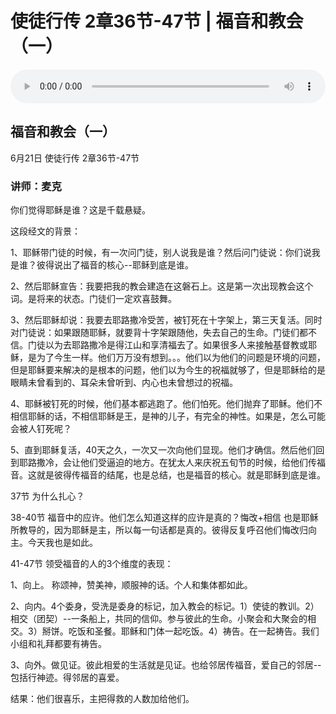 # 使徒行传 2章36节-47节 | 福音和教会（一）

<audio style="width: 100%;" preload="false" controls controlslist="nodownload"><source src="http://file.simai.life/audio/mp3/2020/200621_002.mp3" type="audio/mpeg">Your browser does not support the audio element.</audio>

## 福音和教会（一）
6月21日 
使徒行传 2章36节-47节
### 讲师：麦克

你们觉得耶稣是谁？这是千载悬疑。

这段经文的背景：

1、耶稣带门徒的时候，有一次问门徒，别人说我是谁？然后问门徒说：你们说我是谁？彼得说出了福音的核心--耶稣到底是谁。

2、然后耶稣宣告：我要把我的教会建造在这磐石上。这是第一次出现教会这个词。是将来的状态。门徒们一定欢喜鼓舞。

3、然后耶稣却说：我要去耶路撒冷受苦，被钉死在十字架上，第三天复活。同时对门徒说：如果跟随耶稣，就要背十字架跟随他，失去自己的生命。门徒们都不信。门徒以为去耶路撒冷是得江山和享清福去了。如果很多人来接触基督教或耶稣，是为了今生一样。他们万万没有想到。。。他们以为他们的问题是环境的问题，但是耶稣要来解决的是根本的问题，他们以为今生的祝福就够了，但是耶稣给的是眼睛未曾看到的、耳朵未曾听到、内心也未曾想过的祝福。

4、耶稣被钉死的时候，他们基本都逃跑了。他们怕死。他们抛弃了耶稣。他们不相信耶稣的话，不相信耶稣是王，是神的儿子，有完全的神性。如果是，怎么可能会被人钉死呢？

5、直到耶稣复活，40天之久，一次又一次向他们显现。他们才确信。然后他们回到耶路撒冷，会让他们受逼迫的地方。在犹太人来庆祝五旬节的时候，给他们传福音。这就是彼得传福音的结尾，也是总结，也是福音的核心。就是耶稣到底是谁。

37节 为什么扎心？

38-40节 福音中的应许。他们怎么知道这样的应许是真的？悔改+相信  也是耶稣所教导的，因为耶稣是主，所以每一句话都是真的。彼得反复呼召他们悔改归向主。今天我也是如此。

41-47节 领受福音的人的3个维度的表现：

1、向上。  称颂神，赞美神，顺服神的话。个人和集体都如此。

2、向内。4个委身，受洗是委身的标记，加入教会的标记。1）使徒的教训。2）相交（团契）--一条船上，共同的信仰。参与彼此的生命。小聚会和大聚会的相交。3）掰饼。吃饭和圣餐。耶稣和门体一起吃饭。4）祷告。在一起祷告。我们小组和礼拜都要有祷告。

3、向外。做见证。彼此相爱的生活就是见证。也给邻居传福音，爱自己的邻居--包括行神迹。得邻居的喜爱。

结果：他们很喜乐，主把得救的人数加给他们。
